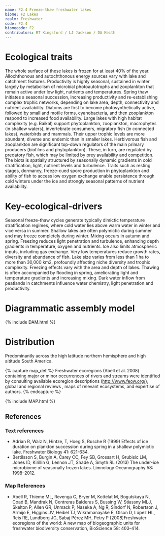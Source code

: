 ```yaml
---
name: F2.4 Freeze-thaw freshwater lakes
biome: F2 Lakes
realm: Freshwater
code: F2.4
biomecode: F2
contributors: RT Kingsford / LJ Jackson / DA Keith
---
```


# Ecological traits

The whole surface of these lakes is frozen for at least 40% of the year. Allochthonous and autochthonous energy sources vary with lake and catchment features. Productivity is highly seasonal, sustained in winter largely by metabolism of microbial photoautotrophs and zooplankton that remain active under low light, nutrients and temperatures. Spring thaw initiates a seasonal succession, increasing productivity and re-establishing complex trophic networks, depending on lake area, depth, connectivity and nutrient availability. Diatoms are first to become photosynthetically active, followed by small and motile forms, cyanobacteria, and then zooplankton respond to increased food availability. Large lakes with high habitat complexity (e.g. Baikal) support phytoplankton, zooplankton, macrophytes (in shallow waters), invertebrate consumers, migratory fish (in connected lakes), waterbirds and mammals. Their upper trophic levels are more abundant, diverse and endemic than in smaller lakes. Herbivorous fish and zooplankton are significant top-down regulators of the main primary producers (biofilms and phytoplankton). These, in turn, are regulated by predatory fish, which may be limited by prey availability and competition. The biota is spatially structured by seasonally dynamic gradients in cold stratification, light, nutrient levels and turbulence. Traits such as resting stages, dormancy, freeze-cued spore production in phytoplankton and ability of fish to access low oxygen exchange enable persistence through cold winters under the ice and strongly seasonal patterns of nutrient availability.

# Key-ecological-drivers

Seasonal freeze-thaw cycles generate typically dimictic temperature stratification regimes, where cold water lies above warm water in winter and vice versa in summer. Shallow lakes are often polymictic during summer and may freeze completely during winter. Mixing occurs in autumn and spring. Freezing reduces light penetration and turbulence, enhancing depth gradients in temperature, oxygen and nutrients. Ice also limits atmospheric inputs, including gas exchange. Very low temperatures reduce growth rates, diversity and abundance of fish. Lake size varies from less than 1 ha to more than 30,000 km2, profoundly affecting niche diversity and trophic complexity. Freezing effects vary with the area and depth of lakes. Thawing is often accompanied by flooding in spring, ameliorating light and temperature gradients and increasing mixing. Dark water inflow from peatlands in catchments influence water chemistry, light penetration and productivity.

# Diagrammatic assembly model

{% include DAM.html %}

# Distribution

Predominantly across the high latitude northern hemisphere and high altitude South America.

{% capture map_det %} Freshwater ecoregions (Abell et al. 2008) containing major or minor occurrences of rivers and streams were identified by consulting available ecoregion descriptions (http://www.feow.org/),  global and regional reviews , maps of relevant ecosystems, and expertise of authors. {% endcapture %}

{% include MAP.html %}

## References

### Text references

* Adrian R, Walz N, Hintze, T, Hoeg S, Rusche R (1999) Effects of ice duration on plankton succession during spring in a shallow polymictic lake. Freshwater Biology 41: 621-634.
* Bertilsson S, Burgin A, Carey CC, Fey SB, Grossart H, Grubisic LM, Jones ID, Kirillin G, Lennon JT, Shade A, Smyth RL (2013) The under-ice microbiome of seasonally frozen lakes. Limnology Oceanography 58: 1998–2012.

### Map References

* Abell R, Thieme ML, Revenga C, Bryer M, Kottelat M, Bogutskaya N, Coad B, Mandrak N, Contreras Balderas S, Bussing W, Stiassny MLJ, Skelton P, Allen GR, Unmack P, Naseka A, Ng R, Sindorf N, Robertson J, Armijo E, Higgins JV, Heibel TJ, Wikramanayake E, Olson D, López HL, Reis RE, Lundberg JG, Sabaj Pérez MH, Petry P (2008)Freshwater ecoregions of the world: A new map of biogeographic units for freshwater biodiversity conservation, BioScience 58: 403–414.
